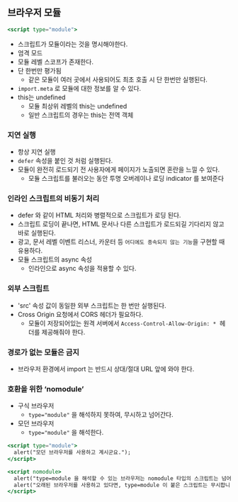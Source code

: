 ## 브라우저 모듈

```jsx
<script type="module">
```

- 스크립트가 모듈이라는 것을 명시해야한다.
- 엄격 모드
- 모듈 레벨 스코프가 존재한다.
- 단 한번만 평가됨
    - 같은 모듈이 여러 곳에서 사용되어도 최초 호출 시 단 한번만 실행된다.
- `import.meta` 로 모듈에 대한 정보를 알 수 있다.
- this는 undefined
    - 모듈 최상위 레벨의 this는 undefined
    - 일반 스크립트의 경우는 this는 전역 객체

### 지연 실행

- 항상 지연 실행
- `defer` 속성을 붙인 것 처럼 실행된다.
- 모듈이 완전히 로드되기 전 사용자에게 페이지가 노출되면 혼란을 느낄 수 있다.
    - 모듈 스크립트를 불러오는 동안 투명 오버레이나 로딩 indicator 를 보여준다

### 인라인 스크립트의 비동기 처리

- defer 와 같이 HTML 처리와 병렬적으로 스크립트가 로딩 된다.
- 스크립트 로딩이 끝나면, HTML 문서나 다른 스크립트가 로드되길 기다리지 않고 바로 실행된다.
- 광고, 문서 레벨 이벤트 리스너, 카운터 등 `어디에도 종속되지 않는 기능`을 구현할 때 유용하다.
- 모듈 스크립트의 async 속성
    - 인라인으로 async 속성을 적용할 수 있다.

### 외부 스크립트

- 'src' 속성 값이 동일한 외부 스크립트는 한 번만 실행된다.
- Cross Origin 요청에서 CORS 헤더가 필요하다.
    - 모듈이 저장되어있는 원격 서버에서 `Access-Control-Allow-Origin: *`
     헤더를 제공해줘야 한다.
    

### 경로가 없는 모듈은 금지

- 브라우저 환경에서 import 는 반드시 상대/절대 URL 앞에 와야 한다.

### 호환을 위한 ‘nomodule’

- 구식 브라우저
    - `type="module"` 을 해석하지 못하여, 무시하고 넘어간다.
- 모던 브라우저
    - `type="module"` 을 해석한다.

```jsx
<script type="module">
  alert("모던 브라우저를 사용하고 계시군요.");
</script>

<script nomodule>
  alert("type=module 을 해석할 수 있는 브라우저는 nomodule 타입의 스크립트는 넘어갑니다. 따라서 이 alert 문은 실행되지 않습니다.")
  alert("오래된 브라우저를 사용하고 있다면, type=module 이 붙은 스크립트는 무시합니다. 대신 이 alert 문이 실행됩니다.");
</script>
```